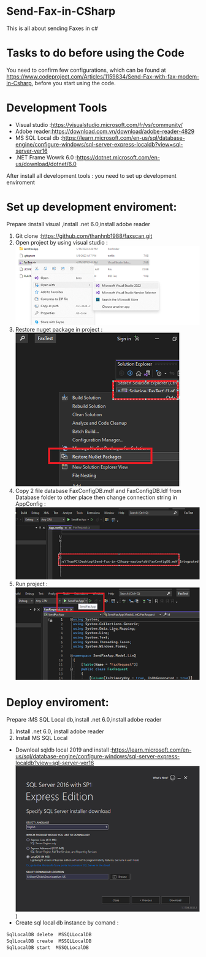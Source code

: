 # Send-Fax-in-CSharp
This is all about sending Faxes in c# 


# Tasks to do before using the Code
You need to confirm few configurations, which can be found at https://www.codeproject.com/Articles/1159834/Send-Fax-with-fax-modem-in-Csharp, before you start using the code.


# Development Tools
- Visual studio :https://visualstudio.microsoft.com/fr/vs/community/
- Adobe reader:https://download.com.vn/download/adobe-reader-4829
- MS SQL Local db :https://learn.microsoft.com/en-us/sql/database-engine/configure-windows/sql-server-express-localdb?view=sql-server-ver16
- .NET Frame Wowrk 6.0 :https://dotnet.microsoft.com/en-us/download/dotnet/6.0

After install all development tools : you need to  set up development enviroment

# Set up development enviroment:
Prepare :install visual ,install .net 6.0,install adobe reader
1. Git clone :https://github.com/thanhnb1988/faxscan.git
2. Open project by using visual studio :
![open visual studio](images/b1_openvisual.png)
3. Restore nuget package in project :
![open visual studio](images/b2_restore.png)
3. Copy 2 file database FaxConfigDB.mdf and FaxConfigDB.ldf from Database folder  to other place then change connection string in AppConfig :
![open visual studio](images/b31_changeAppConfig.png)
4. Run project :
![open visual studio](images/b4_runproject.png)


# Deploy  enviroment:
Prepare :MS SQL Local db,install .net 6.0,install adobe reader
1. Install .net 6.0, install adobe reader
2. Install MS SQL Local
- Downloal sqldb local 2019 and install :https://learn.microsoft.com/en-us/sql/database-engine/configure-windows/sql-server-express-localdb?view=sql-server-ver16
![open visual studio](images/b5_sqllocaldownload.png))
- Create sql local db instance by comand :
```bash
SqlLocalDB delete  MSSQLLocalDB
SqlLocalDB create  MSSQLLocalDB
SqlLocalDB start  MSSQLLocalDB
```


